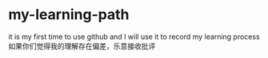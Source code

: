 # my-learning-path
it is my first time to use github and I will use it to record my learning process
如果你们觉得我的理解存在偏差，乐意接收批评
